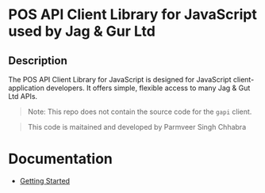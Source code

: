 # POS API Client Library for JavaScript used by Jag & Gur Ltd

## Description

The POS API Client Library for JavaScript is designed for JavaScript client-application
developers. It offers simple, flexible access to many Jag & Gut Ltd APIs.

> Note: This repo does not contain the source code for the `gapi` client.

> This code is maitained and developed by Parmveer Singh Chhabra
# Documentation

- [Getting Started](docs/start.md)
